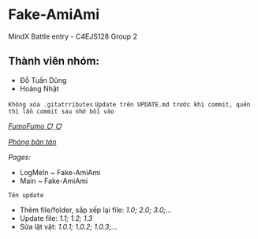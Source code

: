 # Fake-AmiAmi
 MindX Battle entry - C4EJS128 Group 2

## Thành viên nhóm:
+ Đỗ Tuấn Dũng
+ Hoàng Nhật

`Không xóa .gitatrributes`
`Update trên UPDATE.md trước khi commit, quên thì lần commit sau nhớ bồi vào`

*[FumoFumo ᗜˬᗜ](https://www.amiami.com/eng/search/list/?page=2950&page=2950&pagemax=60&s_keywords=Ba_00160&s_agelimit=0)*

*[Phòng bàn tán](https://jamboard.google.com/d/1vVQ5TxFtBzYlxKoq2LIF_vpiofhRyf3soMUPvPbfMG8/edit?usp=sharing)*

*Pages:*
- LogMeIn ~ Fake-AmiAmi
- Main ~ Fake-AmiAmi

`Tên update`
* Thêm file/folder, sắp xếp lại file: _1.0; 2.0; 3.0;..._
* Update file: _1.1; 1.2; 1.3_
* Sửa lặt vặt: _1.0.1; 1.0.2; 1.0.3;..._